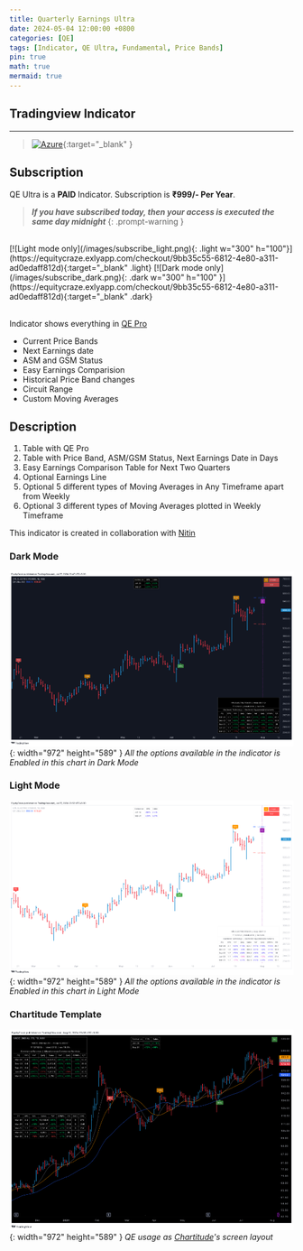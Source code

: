 ```yaml
---
title: Quarterly Earnings Ultra
date: 2024-05-04 12:00:00 +0800
categories: [QE]
tags: [Indicator, QE Ultra, Fundamental, Price Bands]
pin: true
math: true
mermaid: true
---
```


## Tradingview Indicator

<!-- TradingView Chart BEGIN -->
<script type="text/javascript" src="https://s3.tradingview.com/tv.js"></script>
<script type="text/javascript">
var tradingview_embed_options = {};
tradingview_embed_options.width = '700';
tradingview_embed_options.height = '600';
tradingview_embed_options.chart = 'DorxTXrA';
new TradingView.chart(tradingview_embed_options);
</script>
<!-- TradingView Chart END -->

_____

> [![Azure](https://img.shields.io/badge/QE_Ultra_Indicator-%230072C6.svg?style=for-the-badge&logo=microsoftazure&logoColor=white)](https://www.tradingview.com/script/DorxTXrA-QE-Ultra/){:target="_blank" }


## Subscription

QE Ultra is a <b>PAID</b> Indicator. Subscription is **₹999/- Per Year**. 
> **_If you have subscribed today, then your access is executed the same day midnight_**
{: .prompt-warning }

<br>
[![Light mode only](/images/subscribe_light.png){: .light w="300" h="100"}](https://equitycraze.exlyapp.com/checkout/9bb35c55-6812-4e80-a311-ad0edaff812d){:target="_blank" .light}
[![Dark mode only](/images/subscribe_dark.png){: .dark w="300" h="100" }](https://equitycraze.exlyapp.com/checkout/9bb35c55-6812-4e80-a311-ad0edaff812d){:target="_blank" .dark}
<br>
<br>

Indicator shows everything in [QE Pro](/posts/qe-pro)
- Current Price Bands
- Next Earnings date
- ASM and GSM Status
- Easy Earnings Comparision
- Historical Price Band changes
- Circuit Range
- Custom Moving Averages


## Description

1. Table with QE Pro
2. Table with Price Band, ASM/GSM Status, Next Earnings Date in Days
3. Easy Earnings Comparison Table for Next Two Quarters
4. Optional Earnings Line
5. Optional 5 different types of Moving Averages in Any Timeframe apart from Weekly
6. Optional 3 different types of Moving Averages plotted in Weekly Timeframe


This indicator is created in collaboration with [Nitin](https://x.com/finallynitin)


### Dark Mode
![Desktop View](/qe_ultra_img/all_options_dark.png){: width="972" height="589" }
_All the options available in the indicator is Enabled in this chart in Dark Mode_

### Light Mode
![Desktop View](/qe_ultra_img/all_options_light.png){: width="972" height="589" }
_All the options available in the indicator is Enabled in this chart in Light Mode_

### Chartitude Template
![Desktop View](/qe_ultra_img/chartitude.png){: width="972" height="589" }
_QE usage as [Chartitude](https://x.com/_chartitude)'s screen layout_ 

